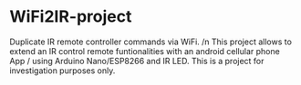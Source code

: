 # WiFi2IR-project
Duplicate IR remote controller commands via WiFi. 
/n
This project allows to extend an IR control remote funtionalities with an android cellular phone App / using Arduino Nano/ESP8266 and IR LED.
This is a project for investigation purposes only.


